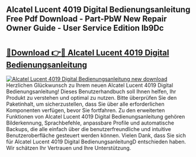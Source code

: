 ## Alcatel Lucent 4019 Digital Bedienungsanleitung Free Pdf Download - Part-PbW New Repair Owner Guide - User Service Edition lb9Dc

# <h2><a href="http://df5986g.blite.top/?on=Alcatel+Lucent+4019+Digital+Bedienungsanleitung">🔗Download 👉🔴 Alcatel Lucent 4019 Digital Bedienungsanleitung</a></h2>

[![Alcatel Lucent 4019 Digital Bedienungsanleitung new download](https://i.imgur.com/lujVjoI.png)](http://df5986g.blite.top/?on=Alcatel+Lucent+4019+Digital+Bedienungsanleitung)
Herzlichen Glückwunsch zu Ihrem neuen Alcatel Lucent 4019 Digital Bedienungsanleitung! Dieses Benutzerhandbuch soll Ihnen helfen, Ihr Produkt zu verstehen und optimal zu nutzen. Bitte überprüfen Sie den Paketinhalt, um sicherzustellen, dass Sie über alle erforderlichen Komponenten verfügen, bevor Sie fortfahren. Zu den erweiterten Funktionen von Alcatel Lucent 4019 Digital Bedienungsanleitung gehören Bilderkennung, Sprachbefehle, anpassbare Profile und automatische Backups, die alle einfach über die benutzerfreundliche und intuitive Benutzeroberfläche gesteuert werden können. Vielen Dank, dass Sie sich für Alcatel Lucent 4019 Digital BedienungsanleitungD entschieden haben. Wir schätzen Ihr Vertrauen und Ihre Unterstützung.
